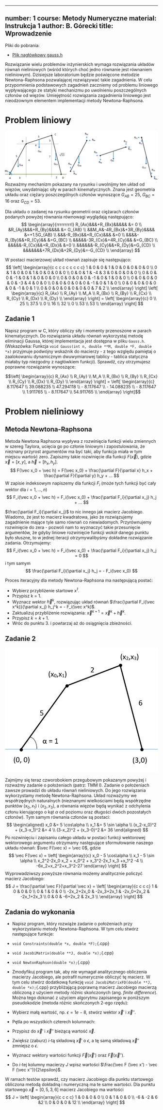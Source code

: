 <script src="https://cdn.mathjax.org/mathjax/latest/MathJax.js?config=TeX-AMS-MML_HTMLorMML" type="text/javascript"></script>
---
number: 1
course: Metody Numeryczne
material: Instrukcja 1
author: B. Górecki
title: Wprowadzenie
---

Pliki do pobrania:
- [Plik nagłówkowy gauss.h](code/metnum/gauss.h)

Rozwiązanie wielu problemów inżynierskich wymaga rozwiązania układów równań nieliniowych (wśród których choć jedno równanie jest równaniem nieliniowym).
Dzisiejsze laboratorium będzie poświęcone metodzie Newtona-Raphsona pozwalającej rozwiązywać takie zagadnienia.
W celu przypomnienia podstawowych zagadnień zaczniemy od problemu liniowego wypływającego ze statyki mechanizmu po uwolnieniu poszczególnych członów od więzów.
Umiejętność rozwiązania zagadnienia liniowego jest nieodzownym elementem implementacji metody Newtona-Raphsona.


# Problem liniowy


![ ](figures/metnum_inst1/mechanizm.png "Wyjściowy układ mechaniczny (po lewej) oraz poszczególne człony uwolnione od więzów (po prawej)")
Rozważmy mechanizm pokazany na rysunku i uwolnijmy ten układ od więzów, uwydatniając siły w parach kinematycznych. Znana jest geometria układu oraz ciężary poszczególnych członów wynoszące $G_{AB}=25$, $G_{BC}=16$ oraz $G_{CD}=53$.


Dla układu o zadanej na rysunku geometrii oraz ciężarach członów podanych powyżej równania równowagi wyglądają następująco:
$$
\begin{array}{rrrrrrrrrl}
R_{Ax}&&&+R_{Bx}&&&&& &= 0 \\
&R_{Ay}&&&+R_{By}&&&& &= G_{AB} \\
&&M_A&-4R_{Bx}&+3R_{By}&&&& &=+1.5G_{AB} \\
&&&-R_{Bx}&&+R_{Cx}&&& &=0 \\
&&&&-R_{By}&&+R_{Cy}&& &=G_{BC} \\
&&&&&-3R_{Cx}&+4R_{Cy}&& &=G_{BC} \\
&&&&&-R_{Cx}&&+R_{Dx}& &=0 \\
&&&&&&-R_{Cy}&&+R_{Dy}&=G_{CD} \\
&&&&&&&+7R_{Dx}&+2R_{Dy}&=-G_{CD} \\
\end{array}
$$

W postaci macierzowej układ równań zapisuje się następująco:
$$
\left[ \begin{array}{c c c c c c c c c} 1 & 0 & 0 & 1 & 0 & 0 & 0 & 0 & 0 \\
 0 & 1 & 0 & 0 & 1 & 0 & 0 & 0 & 0 \\
 0 & 0 & 1 & -4 & 3 & 0 & 0 & 0 & 0 \\
 0 & 0 & 0 & -1 & 0 & 1 & 0 & 0 & 0 \\
 0 & 0 & 0 & 0 & -1 & 0 & 1 & 0 & 0 \\
 0 & 0 & 0 & 0 & 0 & -3 & 4 & 0 & 0 \\
 0 & 0 & 0 & 0 & 0 & -1 & 0 & 1 & 0 \\
 0 & 0 & 0 & 0 & 0 & 0 & -1 & 0 & 1 \\
 0 & 0 & 0 & 0 & 0 & 0 & 0 & 7 & 2 \\
  \end{array} \right]
\left[ \begin{array}{c}
R_{Ax} \\
R_{Ay} \\
M_A \\
R_{Bx} \\
R_{By} \\
R_{Cx} \\
R_{Cy} \\
R_{Dx} \\
R_{Dy} \\
\end{array} \right] = \left[
\begin{array}{c} 0 \\
25 \\
37.5 \\
0 \\
16 \\
32 \\
0 \\
53 \\
53 \\ \end{array} \right]
$$


## Zadanie 1
Napisz program w C, który obliczy siły i momenty przenoszone w parach kinematycznych. Do rozwiązania układu równań wykorzystaj metodę eliminacji Gaussa, której implementacja jest dostępna w pliku `Gauss.h`. (Wskazówka: Funkcja `void Gauss(int n, double **M, double *F, double *x)` przyjmuje podwójny wskaźnik do macierzy - z tego względu pamiętaj o zaalokowaniu dynamicznym dwuwymiarowej tablicy - tablica statyczna miałaby typ niezgodny z nagłówkiem funkcji). Sprawdź, czy otrzymujesz poprawne rozwiązanie wynoszące:

$$\left[ \begin{array}{c} R_{Ax} \\
R_{Ay} \\
M_A \\
R_{Bx} \\
R_{By} \\
R_{Cx} \\
R_{Cy} \\
R_{Dx} \\
R_{Dy} \\
\end{array} \right] = \left[
\begin{array}{c} 8.117647 \\
		39.088235 \\
		47.294118 \\
		- 8.117647 \\
		- 14.088235 \\
		- 8.117647 \\
		1.911765 \\
		- 8.117647 \\
		54.911765 \\ \end{array} \right]$$


# Problem nieliniowy


## Metoda Newtona-Raphsona
Metoda Newtona Raphsona wypływa z rozwinięcia funkcji wielu zmiennych w szereg Taylora, ucięcia go po członie liniowym i zapostulowania, że nieznany przyrost argumentów ma być taki, aby funkcja miała w tym miejscu wartość zero. Zapiszmy takie rozwinięcie dla funkcji $F(\vec x)$, gdzie $\vec x = [x,y]$, a $\vec h = [h_x, h_y]$.
$$
F(\vec x_0 + \vec h) = F(\vec x_0) + \frac{\partial F}{\partial x} h_x + \frac{\partial F}{\partial y} h_y + ...
$$
W zapisie indeksowym napiszemy dla funkcji $F_i$ (może tych funkcji być cały wektor dla $i = 1,...,n$)
$$
F_i(\vec x_0 + \vec h) = F_i(\vec x_0) + \frac{\partial F_i}{\partial x_j} h_j + ...
$$

$\frac{\partial F_i}{\partial x_j}$ to nic innego jak macierz Jacobiego. Wiadomo, że jest to macierz kwadratowa, jako że rozwiązujemy zagadnienie mające tyle samo równań co niewiadomych. Przyrównujemy rozwinięcie do zera - pozwoli nam to wyznaczyć takie przesunięcie argumentów, że gdyby liniowe rozwinięcie funkcji wokół danego punktu było słuszne, to w jednej iteracji otrzymywalibyśmy dokładne rozwiązanie zadania. Otrzymujemy:
$$
F_i(\vec x_0 + \vec h) = F_i(\vec x_0) + \frac{\partial F_i}{\partial x_j} h_j = 0
$$
i tym samym
$$
\frac{\partial F_i}{\partial x_j} h_j = - F_i(\vec x_0)
$$

Proces iteracyjny dla metody Newtona-Raphsona ma następującą postać:
- Wybierz przybliżenie startowe *$x^1$*.
- Przypisz k = 1.
- Wyznacz wektor $\vec h^k$, rozwiązując układ równań $\frac{\partial F_i(\vec x^k)}{\partial x_j} h_j^k = - F_i(\vec x^k)$.
- Zaktualizuj przybliżenie rozwiązania: $\vec x^{k+1} = \vec x^k + \vec h^k$.
- Przypisz $k = k+1$.
- Wróc do punktu 3. i powtarzaj aż do osiągnięcia zbieżności.


## Zadanie 2

![ ](figures/metnum_inst1/czworobok.png)

Zajmijmy się teraz czworobokiem przegubowym pokazanym powyżej i rozważmy zadanie o położeniach (patrz: TMM I). Zadanie o położeniach zawsze prowadzi do układu równań nieliniowych. Do jego rozwiązania wykorzystamy metodę Newtona-Raphsona. Układ rozważymy we współrzędnych naturalnych (nieznanymi wielkościami będą współrzędne punktów $(x_0,x_1)$ i $(x_2,x_3)$, a równania więzów będą wynikać z odchylenia członu kierującego o kąt $\alpha$ od poziomu oraz długości dwóch pozostałych członów). Tym samym równania członów są postaci:
$$
\begin{aligned}
x_0 &= 5 \cos\alpha \\
x_1 &= 5 \sin \alpha \\
(x_2-x_0)^2 + (x_3-x_1)^2 &= 4 \\
(3-x_2)^2 + (x_3-0)^2 &= 36
\end{aligned}
$$
Po rozwinięciu i zapisaniu całego układu w postaci funkcji wektorowej wektorowego argumentu otrzymamy następujące sformułowanie naszego układu równań: $\vec F(\vec x) = \vec 0$, gdzie
$$
\vec F(\vec x) = \left[ \begin{array}{c} x_0 - 5 \cos\alpha \\
x_1 - 5 \sin \alpha \\
x_2^2-2x_0 x_2 + x_0^2 + x_3^2-2x_1 x_3 +x_1^2 -4  \\
-6x_2+x_2^2+x_3^2-27
\end{array} \right]
$$
Wyprowadziwszy powyższe równania możemy analitycznie policzyć macierz Jacobiego:
$$
J = \frac{\partial \vec F}{\partial \vec x} = 
\left[ \begin{array}{c c c c}
1 & 0 & 0 & 0 \\
0 & 1 & 0 & 0 \\
-2x_2+2x_0 & -2x_3+2x_1 & -2x_0+2x_2 & -2x_1+2x_3 \\
0 & 0 & -6+2x_2 & 2x_3 \\
\end{array}
\right]
$$


## Zadania do wykonania
- Napisz program, który rozwiąże zadanie o położeniach przy wykorzystaniu metody Newtona-Raphsona. W tym celu stwórz następujące funkcje:
- `void Constraints(double *x, double *F);`{.cpp}
- `void JacobiMatrix(double **J, double *x);`{.cpp}
- `void NewtonRaphson(double *x);`{.cpp}
- Zmodyfikuj program tak, aby nie wymagał analitycznego obliczenia macierzy Jacobiego, ale potrafił numerycznie obliczyć tę macierz. W tym celu stwórz dodatkową funkcję `void JacobiMatrixFD(double **J, double *x);`{.cpp} przybliżającą poprawną macierz Jacobiego macierzą obliczoną z użyciem metody różnic skończonych (ang. *finite difference*). Można tego dokonać z użyciem algorytmu zapisanego w poniższym pseudokodzie (metoda różnic skończonych 2-ego rzędu):

- Wybierz małą wartość, np. $\epsilon = 1e-8$, stwórz wektor $\vec x'$ i $\vec x''$.
- Pętla po wszystkich czterech kolumnach:
- Przypisz do $\vec x'$ i $\vec x''$ bieżącą wartość $\vec x$.
- Zwiększ (zaburz) *i*-tą składową $\vec x'$ o $\epsilon$, a tę samą składową $\vec x''$ zmniejsz o $\epsilon$.
- Wyznacz wektory wartości funkcji $\vec F (\vec x')$ oraz $\vec F (\vec x'')$.
- Do *i*-tej kolumny macierzy $J$ wpisz wartości $\frac{\vec F (\vec x') - \vec F (\vec x'')}{2\epsilon}$.

W ramach testów sprawdź, czy macierz Jacobiego dla punktu startowego obliczona metodą dokładną i numeryczną ma te same wartości. Dla punktu startowego $\vec x = [0, 5, 3, 6]$ macierz Jacobiego ma wartości
$$
J = \left[ \begin{array}{c c c c}
1 & 0 & 0 & 0 \\
0 & 1 & 0 & 0 \\
-6 & -2 & 6 &2 \\
0 & 0 & 0 & 12 \\ \end{array} \right]
$$


